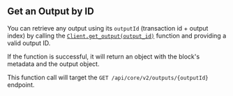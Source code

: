 ## Get an Output by ID

You can retrieve any output using its `outputId` (transaction id + output index) by calling
the [`Client.get_output(output_id)`](./../libraries/python/api_reference#get_output) function and providing a
valid output ID.

If the function is successful, it will return an object with the block's metadata and the
output object.

This function call will target the `GET /api/core/v2/outputs/{outputId}` endpoint.